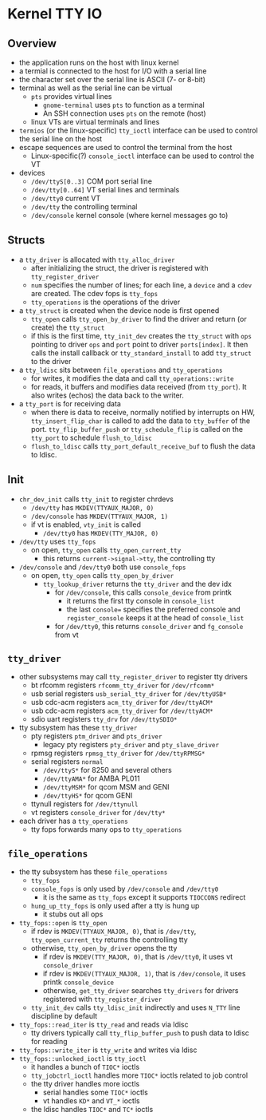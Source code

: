 Kernel TTY IO
=============

## Overview

- the application runs on the host with linux kernel
- a termial is connected to the host for I/O with a serial line
- the character set over the serial line is ASCII (7- or 8-bit)
- terminal as well as the serial line can be virtual
  - `pts` provides virtual lines
    - `gnome-terminal` uses `pts` to function as a terminal
    - An SSH connection uses `pts` on the remote (host)
  - linux VTs are virtual terminals and lines
- `termios` (or the linux-specific) `tty_ioctl` interface can be used to control
  the serial line on the host
- escape sequences are used to control the terminal from the host
  - Linux-specific(?) `console_ioctl` interface can be used to control the VT
- devices
  - `/dev/ttyS[0..3]` COM port serial line
  - `/dev/tty[0..64]` VT serial lines and terminals
  - `/dev/tty0` current VT
  - `/dev/tty` the controlling terminal
  - `/dev/console` kernel console (where kernel messages go to)

## Structs

- a `tty_driver` is allocated with `tty_alloc_driver`
  - after initializing the struct, the driver is registered with
    `tty_register_driver`
  - `num` specifies the number of lines; for each line, a `device` and a
    `cdev` are created.  The cdev fops is `tty_fops`
  - `tty_operations` is the operations of the driver
- a `tty_struct` is created when the device node is first opened
  - `tty_open` calls `tty_open_by_driver` to find the driver and return (or
    create) the `tty_struct`
  - if this is the first time, `tty_init_dev` creates the `tty_struct` with
    `ops` pointing to driver `ops` and `port` point to driver `ports[index]`.
    It then calls the install callback or `tty_standard_install` to add
    `tty_struct` to the driver
- a `tty_ldisc` sits between `file_operations` and `tty_operations`
  - for writes, it modifies the data and call `tty_operations::write`
  - for reads, it buffers and modifies data received (from `tty_port`).  It
    also writes (echos) the data back to the writer.
- a `tty_port` is for receiving data
  - when there is data to receive, normally notified by interrupts on HW,
    `tty_insert_flip_char` is called to add the data to `tty_buffer` of the
    port.  `tty_flip_buffer_push` or `tty_schedule_flip` is called on the
    `tty_port` to schedule `flush_to_ldisc`
  - `flush_to_ldisc` calls `tty_port_default_receive_buf` to flush the data to
    ldisc.

## Init

- `chr_dev_init` calls `tty_init` to register chrdevs
  - `/dev/tty` has `MKDEV(TTYAUX_MAJOR, 0)`
  - `/dev/console` has `MKDEV(TTYAUX_MAJOR, 1)`
  - if vt is enabled, `vty_init` is called
    - `/dev/tty0` has `MKDEV(TTY_MAJOR, 0)`
- `/dev/tty` uses `tty_fops`
  - on open, `tty_open` calls `tty_open_current_tty`
    - this returns `current->signal->tty`, the controlling tty
- `/dev/console` and `/dev/tty0` both use `console_fops`
  - on open, `tty_open` calls `tty_open_by_driver`
    - `tty_lookup_driver` returns the `tty_driver` and the dev idx
      - for `/dev/console`, this calls `console_device` from printk
        - it returns the first tty console in `console_list`
        - the last `console=` specifies the preferred console and
          `register_console` keeps it at the head of `console_list`
      - for `/dev/tty0`, this returns `console_driver` and `fg_console` from
        vt

## `tty_driver`

- other subsystems may call `tty_register_driver` to register tty drivers
  - bt rfcomm registers `rfcomm_tty_driver` for `/dev/rfcomm*`
  - usb serial registers `usb_serial_tty_driver` for `/dev/ttyUSB*`
  - usb cdc-acm registers `acm_tty_driver` for `/dev/ttyACM*`
  - usb cdc-acm registers `acm_tty_driver` for `/dev/ttyACM*`
  - sdio uart registers `tty_drv` for `/dev/ttySDIO*`
- tty subsystem has these `tty_driver`
  - pty registers `ptm_driver` and `pts_driver`
    - legacy pty registers `pty_driver` and `pty_slave_driver`
  - rpmsg registers `rpmsg_tty_driver` for `/dev/ttyRPMSG*`
  - serial registers `normal`
    - `/dev/ttyS*` for 8250 and several others
    - `/dev/ttyAMA*` for AMBA PL011
    - `/dev/ttyMSM*` for qcom MSM and GENI
    - `/dev/ttyHS*` for qcom GENI
  - ttynull registers for `/dev/ttynull`
  - vt registers `console_driver` for `/dev/tty*`
- each driver has a `tty_operations`
  - tty fops forwards many ops to `tty_operations`

## `file_operations`

- the tty subsystem has these `file_operations`
  - `tty_fops`
  - `console_fops` is only used by `/dev/console` and `/dev/tty0`
    - it is the same as `tty_fops` except it supports `TIOCCONS` redirect
  - `hung_up_tty_fops` is only used after a tty is hung up
    - it stubs out all ops
- `tty_fops::open` is `tty_open`
  - if rdev is `MKDEV(TTYAUX_MAJOR, 0)`, that is `/dev/tty`,
    `tty_open_current_tty` returns the controlling tty
  - otherwise, `tty_open_by_driver` opens the tty
    - if rdev is `MKDEV(TTY_MAJOR, 0)`, that is `/dev/tty0`, it uses vt
      `console_driver`
    - if rdev is `MKDEV(TTYAUX_MAJOR, 1)`, that is `/dev/console`, it uses
      printk `console_device`
    - otherwise, `get_tty_driver` searches `tty_drivers` for drivers
      registered with `tty_register_driver`
  - `tty_init_dev` calls `tty_ldisc_init` indirectly and uses `N_TTY` line
    discipline by default
- `tty_fops::read_iter` is `tty_read` and reads via ldisc
  - tty drivers typically call `tty_flip_buffer_push` to push data to ldisc
    for reading
- `tty_fops::write_iter` is `tty_write` and writes via ldisc
- `tty_fops::unlocked_ioctl` is `tty_ioctl`
  - it handles a bunch of `TIOC*` ioctls
  - `tty_jobctrl_ioctl` handles more `TIOC*` ioctls related to job control
  - the tty driver handles more ioctls
    - serial handles some `TIOC*` ioctls
    - vt handles `KD*` and `VT_*` ioctls
  - the ldisc handles `TIOC*` and `TC*` ioctls

